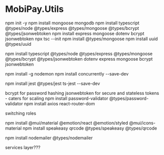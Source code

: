 # MobiPay.Utils

npm init -y
npm install mongoose mongodb
npm install typescript @types/node @types/express @types/mongoose @types/bcrypt @types/jsonwebtoken
npm install express mongoose dotenv bcrypt jsonwebtoken
npx tsc --init
npm install @types/mongoose
npm install uuid @types/uuid

npm install typescript @types/node @types/express @types/mongoose @types/bcrypt @types/jsonwebtoken dotenv express mongoose bcrypt jsonwebtoken


npm install -g nodemon
npm install concurrently --save-dev

npm install jest @types/jest ts-jest --save-dev




bcrypt for password hashing
jsonwebtoken for secure and stateless tokens - caters for scaling
npm install password-validator @types/password-validator
npm install axios react-router-dom

switching roles

npm install @mui/material @emotion/react @emotion/styled @mui/icons-material
npm install speakeasy qrcode @types/speakeasy @types/qrcode


npm install nodemailer @types/nodemailer


services layer???
